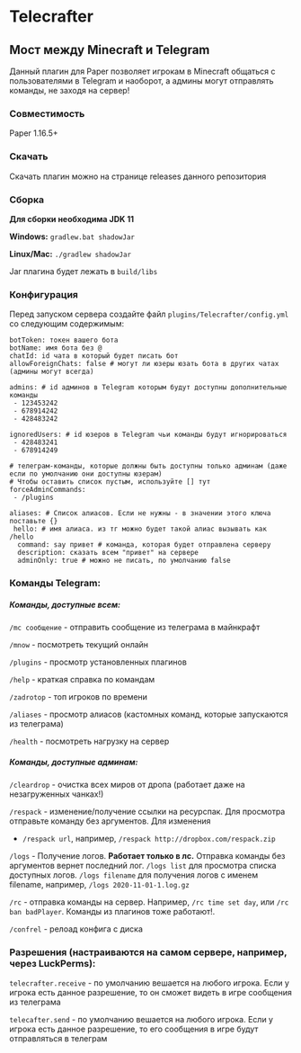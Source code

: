 # Telecrafter

## Мост между Minecraft и Telegram

Данный плагин для Paper позволяет игрокам в Minecraft общаться с пользователями в Telegram и наоборот, а админы могут
отправлять команды, не заходя на сервер!

### Совместимость

Paper 1.16.5+

### Скачать

Скачать плагин можно на странице releases данного репозитория

### Сборка

**Для сборки необходима JDK 11**

**Windows:**
`gradlew.bat shadowJar`

**Linux/Mac:**
`./gradlew shadowJar`

Jar плагина будет лежать в `build/libs`


### Конфигурация

Перед запуском сервера создайте файл `plugins/Telecrafter/config.yml` со следующим содержимым:
```
botToken: токен вашего бота
botName: имя бота без @
chatId: id чата в который будет писать бот
allowForeignChats: false # могут ли юзеры юзать бота в других чатах (админы могут всегда)

admins: # id админов в Telegram которым будут доступны дополнительные команды
 - 123453242
 - 678914242
 - 428483242

ignoredUsers: # id юзеров в Telegram чьи команды будут игнорироваться
 - 428483241
 - 678914249

# телеграм-команды, которые должны быть доступны только админам (даже если по умолчанию они доступны юзерам)
# Чтобы оставить список пустым, используйте [] тут
forceAdminCommands:
 - /plugins

aliases: # Список алиасов. Если не нужны - в значении этого ключа поставьте {}
 hello: # имя алиаса. из тг можно будет такой алиас вызывать как /hello
  command: say привет # команда, которая будет отправлена серверу
  description: сказать всем "привет" на сервере
  adminOnly: true # можно не писать, по умолчанию false
```

### Команды Telegram:

##### Команды, доступные всем:

`/mc сообщение` - отправить сообщение из телеграма в майнкрафт

`/mnow` - посмотреть текущий онлайн

`/plugins` - просмотр установленных плагинов

`/help` - краткая справка по командам

`/zadrotop` - топ игроков по времени

`/aliases` - просмотр алиасов (кастомных команд, которые запускаются из телеграма)

`/health` - посмотреть нагрузку на сервер

##### Команды, доступные админам:

`/cleardrop` - очистка всех миров от дропа (работает даже на незагруженных чанках!)

`/respack` - изменение/получение ссылки на ресурспак. Для просмотра отправьте команду без аргументов. Для изменения

- `/respack url`, например, `/respack http://dropbox.com/respack.zip`

`/logs` - Получение логов. **Работает только в лс.** Отправка команды без аргументов вернет последний лог. `/logs list`
для просмотра списка доступных логов. `/logs filename` для получения логов с именем filename,
например, `/logs 2020-11-01-1.log.gz`

`/rc` - отправка команды на сервер. Например, `/rc time set day`, или `/rc ban badPlayer`. Команды из плагинов тоже
работают!.

`/confrel` - релоад конфига с диска

### Разрешения (настраиваются на самом сервере, например, через LuckPerms):

`telecrafter.receive` - по умолчанию вешается на любого игрока. Если у игрока есть данное разрешение, то он сможет
видеть в игре сообщения из телеграма

`telecafter.send` - по умолчанию вешается на любого игрока. Если у игрока есть данное разрешение, то его сообщения в
игре будут отправляться в телеграм
